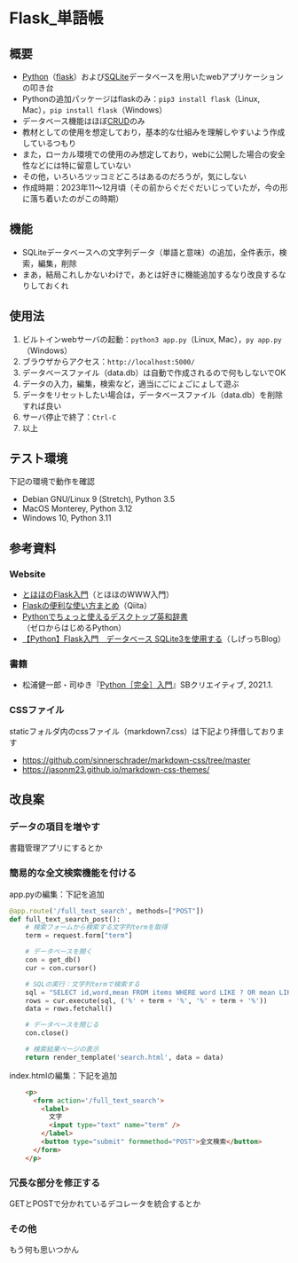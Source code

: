 # Flask_単語帳
## 概要

- [Python](https://www.python.org)（[flask](https://flask.palletsprojects.com/)）および[SQLite](https://www.sqlite.org/index.html)データベースを用いたwebアプリケーションの叩き台
- Pythonの追加パッケージはflaskのみ：`pip3 install flask`（Linux, Mac），`pip install flask`（Windows）
- データベース機能はほぼ[CRUD](https://e-words.jp/w/CRUD.html)のみ
- 教材としての使用を想定しており，基本的な仕組みを理解しやすいよう作成しているつもり
- また，ローカル環境での使用のみ想定しており，webに公開した場合の安全性などには特に留意していない
- その他，いろいろツッコミどころはあるのだろうが，気にしない
- 作成時期：2023年11〜12月頃（その前からぐだぐだいじっていたが，今の形に落ち着いたのがこの時期）

## 機能

- SQLiteデータベースへの文字列データ（単語と意味）の追加，全件表示，検索，編集，削除
- まあ，結局これしかないわけで，あとは好きに機能追加するなり改良するなりしておくれ

## 使用法

1. ビルトインwebサーバの起動：`python3 app.py`（Linux, Mac），`py app.py`（Windows）
2. ブラウザからアクセス：`http://localhost:5000/`
3. データベースファイル（data.db）は自動で作成されるので何もしないでOK
4. データの入力，編集，検索など，適当にごにょごにょして遊ぶ
5. データをリセットしたい場合は，データベースファイル（data.db）を削除すれば良い
6. サーバ停止で終了：`Ctrl-C`
7. 以上

## テスト環境

下記の環境で動作を確認

- Debian GNU/Linux 9 (Stretch), Python 3.5
- MacOS Monterey, Python 3.12
- Windows 10, Python 3.11

## 参考資料
### Website

- [とほほのFlask入門](https://www.tohoho-web.com/ex/flask.html)（とほほのWWW入門）
- [Flaskの便利な使い方まとめ](https://qiita.com/bauer/items/70abcb68d3b00d0d1794)（Qiita）
- [Pythonでちょっと使えるデスクトップ英和辞書](https://news.mynavi.jp/techplus/article/zeropython-52/)（ゼロからはじめるPython）
- [【Python】Flask入門　データベース SQLite3を使用する](https://shigeblog221.com/flask-sqlite/)（しげっちBlog）

### 書籍

- 松浦健一郎・司ゆき『[Python［完全］入門](https://www.sbcr.jp/product/4815607647/)』SBクリエイティブ, 2021.1.

### CSSファイル

staticフォルダ内のcssファイル（markdown7.css）は下記より拝借しております

- https://github.com/sinnerschrader/markdown-css/tree/master
- https://jasonm23.github.io/markdown-css-themes/

## 改良案
### データの項目を増やす

書籍管理アプリにするとか

### 簡易的な全文検索機能を付ける

app.pyの編集：下記を追加

```Python
@app.route('/full_text_search', methods=["POST"])
def full_text_search_post():
    # 検索フォームから検索する文字列termを取得
    term = request.form["term"]

    # データベースを開く
    con = get_db()
    cur = con.cursor()

    # SQLの実行：文字列termで検索する
    sql = "SELECT id,word,mean FROM items WHERE word LIKE ? OR mean LIKE ? ORDER BY id DESC LIMIT 10"
    rows = cur.execute(sql, ('%' + term + '%', '%' + term + '%'))
    data = rows.fetchall()

    # データベースを閉じる
    con.close()

    # 検索結果ページの表示
    return render_template('search.html', data = data)
```

index.htmlの編集：下記を追加

```html
    <p>
      <form action='/full_text_search'>
        <label>
          文字
          <input type="text" name="term" />
        </label>
        <button type="submit" formmethod="POST">全文検索</button>
      </form>
    </p>
```

### 冗長な部分を修正する

GETとPOSTで分かれているデコレータを統合するとか

### その他

もう何も思いつかん

